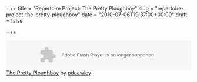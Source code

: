 +++
title = "Repertoire Project: The Pretty Ploughboy"
slug = "repertoire-project-the-pretty-ploughboy"
date = "2010-07-06T19:37:00+00:00"
draft = false

+++

<object height="81" width="100%">
<param name="movie" value="http://player.soundcloud.com/player.swf?url=http%3A%2F%2Fsoundcloud.com%2Fpdcawley%2Fthe-pretty-ploughboy"></param> <param name="allowscriptaccess" value="always"></param> <embed allowscriptaccess="always" height="81" src="http://player.soundcloud.com/player.swf?url=http%3A%2F%2Fsoundcloud.com%2Fpdcawley%2Fthe-pretty-ploughboy" type="application/x-shockwave-flash" width="100%"></embed> </object> <span><a href="http://soundcloud.com/pdcawley/the-pretty-ploughboy">The Pretty Ploughboy</a> by <a href="http://soundcloud.com/pdcawley">pdcawley</a></span>
